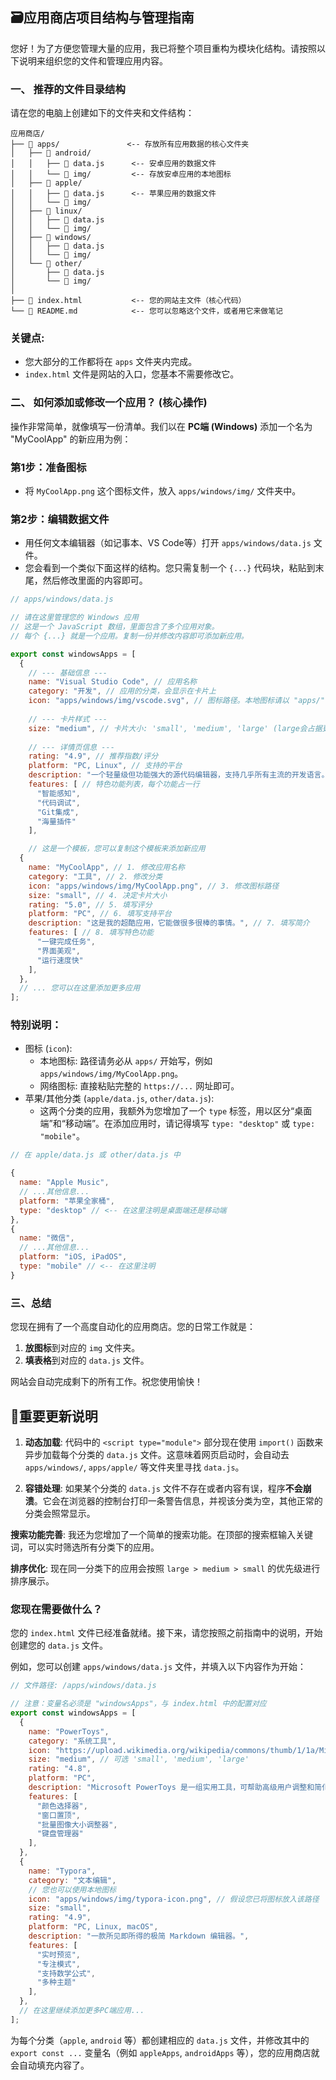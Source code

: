 ## 🗃️应用商店项目结构与管理指南

您好！为了方便您管理大量的应用，我已将整个项目重构为模块化结构。请按照以下说明来组织您的文件和管理应用内容。

### 一、 推荐的文件目录结构

请在您的电脑上创建如下的文件夹和文件结构：

```
应用商店/
├── 📂 apps/               <-- 存放所有应用数据的核心文件夹
│   ├── 📂 android/
│   │   ├── 📄 data.js      <-- 安卓应用的数据文件
│   │   └── 📂 img/         <-- 存放安卓应用的本地图标
│   ├── 📂 apple/
│   │   ├── 📄 data.js      <-- 苹果应用的数据文件
│   │   └── 📂 img/
│   ├── 📂 linux/
│   │   ├── 📄 data.js
│   │   └── 📂 img/
│   ├── 📂 windows/
│   │   ├── 📄 data.js
│   │   └── 📂 img/
│   └── 📂 other/
│       ├── 📄 data.js
│       └── 📂 img/
│
├── 📄 index.html           <-- 您的网站主文件（核心代码）
└── 📄 README.md            <-- 您可以忽略这个文件，或者用它来做笔记
```

### 关键点:

- 您大部分的工作都将在 ``apps`` 文件夹内完成。
- ``index.html`` 文件是网站的入口，您基本不需要修改它。

### 二、 如何添加或修改一个应用？ (核心操作)

操作非常简单，就像填写一份清单。我们以在 **PC端 (Windows)** 添加一个名为 "MyCoolApp" 的新应用为例：

### 第1步：准备图标

- 将 ``MyCoolApp.png`` 这个图标文件，放入 ``apps/windows/img/`` 文件夹中。

### 第2步：编辑数据文件

- 用任何文本编辑器（如记事本、VS Code等）打开 ``apps/windows/data.js`` 文件。
- 您会看到一个类似下面这样的结构。您只需复制一个 ``{...}`` 代码块，粘贴到末尾，然后修改里面的内容即可。

``` JavaScript
// apps/windows/data.js

// 请在这里管理您的 Windows 应用
// 这是一个 JavaScript 数组，里面包含了多个应用对象。
// 每个 {...} 就是一个应用。复制一份并修改内容即可添加新应用。

export const windowsApps = [
  {
    // --- 基础信息 ---
    name: "Visual Studio Code", // 应用名称
    category: "开发", // 应用的分类，会显示在卡片上
    icon: "apps/windows/img/vscode.svg", // 图标路径。本地图标请以 "apps/" 开头。也可以是网络链接 "https://..."
  
    // --- 卡片样式 ---
    size: "medium", // 卡片大小: 'small', 'medium', 'large' (large会占据更多空间，用于主推应用)
  
    // --- 详情页信息 ---
    rating: "4.9", // 推荐指数/评分
    platform: "PC, Linux", // 支持的平台
    description: "一个轻量级但功能强大的源代码编辑器，支持几乎所有主流的开发语言。", // 应用简介
    features: [ // 特色功能列表，每个功能占一行
      "智能感知",
      "代码调试",
      "Git集成",
      "海量插件"
    ],

    // 这是一个模板，您可以复制这个模板来添加新应用
  {
    name: "MyCoolApp", // 1. 修改应用名称
    category: "工具", // 2. 修改分类
    icon: "apps/windows/img/MyCoolApp.png", // 3. 修改图标路径
    size: "small", // 4. 决定卡片大小
    rating: "5.0", // 5. 填写评分
    platform: "PC", // 6. 填写支持平台
    description: "这是我的超酷应用，它能做很多很棒的事情。", // 7. 填写简介
    features: [ // 8. 填写特色功能
      "一键完成任务",
      "界面美观",
      "运行速度快"
    ],
  },
  // ... 您可以在这里添加更多应用
];
```

### 特别说明：

- 图标 (``icon``):
  - 本地图标: 路径请务必从 ``apps/`` 开始写，例如 ``apps/windows/img/MyCoolApp.png``。
  - 网络图标: 直接粘贴完整的 ``https://...`` 网址即可。
- 苹果/其他分类 (``apple/data.js``, ``other/data.js``):
  - 这两个分类的应用，我额外为您增加了一个 ``type`` 标签，用以区分“桌面端”和“移动端”。在添加应用时，请记得填写 ``type: "desktop"`` 或 ``type: "mobile"``。

``` JavaScript
// 在 apple/data.js 或 other/data.js 中

{
  name: "Apple Music",
  // ...其他信息...
  platform: "苹果全家桶",
  type: "desktop" // <-- 在这里注明是桌面端还是移动端
},
{
  name: "微信",
  // ...其他信息...
  platform: "iOS, iPadOS",
  type: "mobile" // <-- 在这里注明
}
```

### 三、总结

您现在拥有了一个高度自动化的应用商店。您的日常工作就是：

1. **放图标**到对应的 ``img`` 文件夹。
2. **填表格**到对应的 ``data.js`` 文件。

网站会自动完成剩下的所有工作。祝您使用愉快！

## 🧰重要更新说明
1. **动态加载**: 代码中的 ```<script type="module">``` 部分现在使用 ```import()``` 函数来异步加载每个分类的 ```data.js``` 文件。这意味着网页启动时，会自动去 ```apps/windows/```, ```apps/apple/``` 等文件夹里寻找 ```data.js```。

2. **容错处理**: 如果某个分类的 ```data.js``` 文件不存在或者内容有误，程序**不会崩溃**。它会在浏览器的控制台打印一条警告信息，并视该分类为空，其他正常的分类会照常显示。

**搜索功能完善**: 我还为您增加了一个简单的搜索功能。在顶部的搜索框输入关键词，可以实时筛选所有分类下的应用。

**排序优化**: 现在同一分类下的应用会按照 ```large > medium > small``` 的优先级进行排序展示。

### 您现在需要做什么？

您的 ```index.html``` 文件已经准备就绪。接下来，请您按照之前指南中的说明，开始创建您的 ```data.js``` 文件。

例如，您可以创建 ```apps/windows/data.js``` 文件，并填入以下内容作为开始：

``` JavaScript
// 文件路径: /apps/windows/data.js

// 注意：变量名必须是 "windowsApps"，与 index.html 中的配置对应
export const windowsApps = [
  {
    name: "PowerToys",
    category: "系统工具",
    icon: "https://upload.wikimedia.org/wikipedia/commons/thumb/1/1a/Microsoft_PowerToys_Logo.svg/2048px-Microsoft_PowerToys_Logo.svg.png",
    size: "medium", // 可选 'small', 'medium', 'large'
    rating: "4.8",
    platform: "PC",
    description: "Microsoft PowerToys 是一组实用工具，可帮助高级用户调整和简化其 Windows 体验，从而提高工作效率。",
    features: [
      "颜色选择器",
      "窗口置顶",
      "批量图像大小调整器",
      "键盘管理器"
    ],
  },
  {
    name: "Typora",
    category: "文本编辑",
    // 您也可以使用本地图标
    icon: "apps/windows/img/typora-icon.png", // 假设您已将图标放入该路径
    size: "small",
    rating: "4.9",
    platform: "PC, Linux, macOS",
    description: "一款所见即所得的极简 Markdown 编辑器。",
    features: [
      "实时预览",
      "专注模式",
      "支持数学公式",
      "多种主题"
    ],
  },
  // 在这里继续添加更多PC端应用...
];

```


为每个分类（```apple```, ```android``` 等）都创建相应的 ```data.js``` 文件，并修改其中的 ```export const ...``` 变量名（例如 ```appleApps```, ```androidApps``` 等），您的应用商店就会自动填充内容了。
